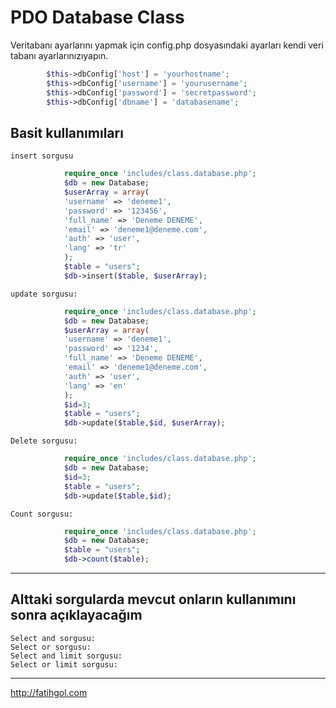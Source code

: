 PDO Database Class
=================

Veritabanı ayarlarını yapmak için config.php dosyasındaki ayarları kendi veri tabanı ayarlarınızıyapın.
```php
		$this->dbConfig['host'] = 'yourhostname';
        $this->dbConfig['username'] = 'yourusername';
        $this->dbConfig['password'] = 'secretpassword';
        $this->dbConfig['dbname'] = 'databasename';
```
Basit kullanımıları
-------------------
	insert sorgusu
```php
			require_once 'includes/class.database.php';
			$db = new Database;
			$userArray = array(
			'username' => 'deneme1',
			'password' => '123456',
			'full_name' => 'Deneme DENEME',
			'email' => 'deneme1@deneme.com',
			'auth' => 'user',
			'lang' => 'tr'
			);
			$table = "users";
			$db->insert($table, $userArray);
```
	update sorgusu:
```php
			require_once 'includes/class.database.php';
			$db = new Database;
			$userArray = array(
			'username' => 'deneme1',
			'password' => '1234',
			'full_name' => 'Deneme DENEME',
			'email' => 'deneme1@deneme.com',
			'auth' => 'user',
			'lang' => 'en'
			);
			$id=3;
			$table = "users";
			$db->update($table,$id, $userArray);
```
	Delete sorgusu:
```php
			require_once 'includes/class.database.php';
			$db = new Database;
			$id=3;
			$table = "users";
			$db->update($table,$id);
```
	Count sorgusu:
```php
			require_once 'includes/class.database.php';
			$db = new Database;
			$table = "users";
			$db->count($table);
```
---------------
Alttaki sorgularda mevcut onların kullanımını sonra açıklayacağım
---------------
	Select and sorgusu:
	Select or sorgusu:
	Select and limit sorgusu:
	Select or limit sorgusu:
---------------
http://fatihgol.com

